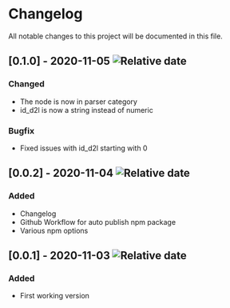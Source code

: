 # Changelog

All notable changes to this project will be documented in this file.

## [0.1.0] - 2020-11-05 ![Relative date](https://img.shields.io/date/1604531360?label=)
### Changed
- The node is now in parser category
- id_d2l is now a string instead of numeric
### Bugfix
- Fixed issues with id_d2l starting with 0

## [0.0.2] - 2020-11-04 ![Relative date](https://img.shields.io/date/1604504235?label=)
### Added
- Changelog
- Github Workflow for auto publish npm package
- Various npm options

## [0.0.1] - 2020-11-03 ![Relative date](https://img.shields.io/date/1604449693?label=)
### Added
- First working version